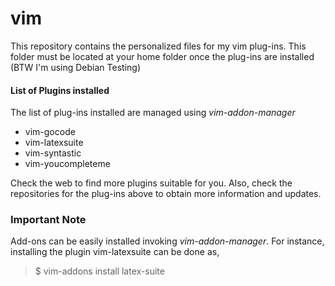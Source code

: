 # vim  

This repository contains the personalized files for my vim plug-ins. This folder must be located at your home folder once the plug-ins are installed  
(BTW I'm using Debian Testing)

#### List of Plugins installed
The list of plug-ins installed are managed using *vim-addon-manager*    

 * vim-gocode  
 * vim-latexsuite   
 * vim-syntastic    
 * vim-youcompleteme   

Check the web to find more plugins suitable for you. Also, check the repositories for the plug-ins above to obtain more information and updates.   


### Important Note

Add-ons can be easily installed invoking *vim-addon-manager*. 
For instance, installing the plugin vim-latexsuite can be done as,

 > $ vim-addons install latex-suite  


